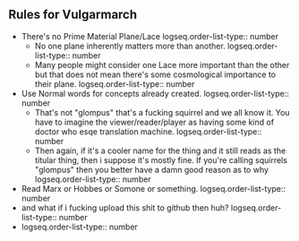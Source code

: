 ## Rules for Vulgarmarch
- There's no Prime Material Plane/Lace
  logseq.order-list-type:: number
	- No one plane inherently matters more than another.
	  logseq.order-list-type:: number
	- Many people might consider one Lace more important than the other but that does not mean there's some cosmological importance to their plane.
	  logseq.order-list-type:: number
- Use Normal words for concepts already created.
  logseq.order-list-type:: number
	- That's not "glompus" that's a fucking squirrel and we all know it. You have to imagine the viewer/reader/player as having some kind of doctor who esqe translation machine.
	  logseq.order-list-type:: number
	- Then again, if it's a cooler name for the thing and it still reads as the titular thing, then i suppose it's mostly fine. If you're calling squirrels "glompus" then you better have a damn good reason as to why
	  logseq.order-list-type:: number
- Read Marx or Hobbes or Somone or something.
  logseq.order-list-type:: number
- and what if i fucking upload this shit to github then huh?
  logseq.order-list-type:: number
- logseq.order-list-type:: number